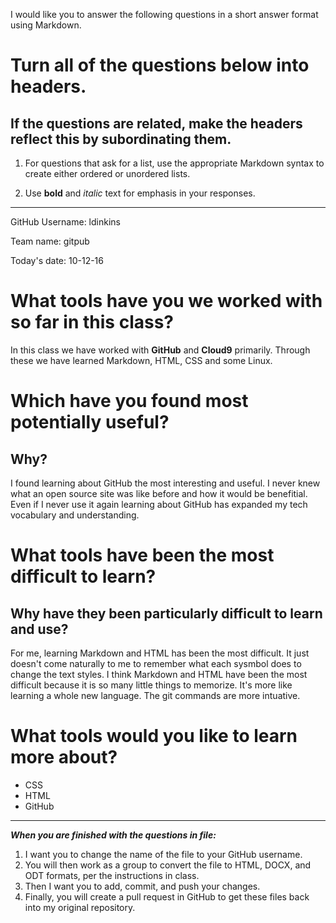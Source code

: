 I would like you to answer the following questions in a short answer format using Markdown. 

# Turn all of the questions below into headers. 

## If the questions are related, make the headers reflect this by subordinating them.  

1. For questions that ask for a list, use the appropriate Markdown syntax to create either ordered or unordered lists. 

2. Use **bold** and *italic* text for emphasis in your responses.

* * *

GitHub Username: ldinkins

Team name: gitpub

Today's date: 10-12-16

# What tools have you we worked with so far in this class?
In this class we have worked with **GitHub** and **Cloud9** primarily. Through these
we have learned Markdown, HTML, CSS and some Linux. 

# Which have you found most potentially useful? 
## Why? 
I found learning about GitHub the most interesting and useful. I never knew what an 
open source site was like before and how it would be benefitial. Even if I never use it again
learning about GitHub has expanded my tech vocabulary and understanding.

# What tools have been the most difficult to learn? 
## Why have they been particularly difficult to learn and use?
For me, learning Markdown and HTML has been the most difficult. It just doesn't come naturally to me to remember
what each sysmbol does to change the text styles. I think Markdown and HTML have been the most difficult because it is so many little things to memorize. 
It's more like learning a whole new language. The git commands are more intuative. 

# What tools would you like to learn more about?
* CSS
* HTML
* GitHub

* * * 

***When you are finished with the questions in file:*** 

1. I want you to change the name of the file to your GitHub username. 
2. You will then work as a group to convert the file to HTML, DOCX, and ODT formats, per the instructions in  class. 
3. Then I want you to add, commit, and push your changes. 
4. Finally, you will create a pull request in GitHub to get these files back into my original repository. 